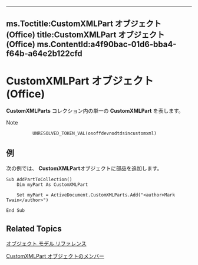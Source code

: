 

---
ms.Toctitle:CustomXMLPart オブジェクト (Office)
title:CustomXMLPart オブジェクト (Office)
ms.ContentId:a4f90bac-01d6-bba4-f64b-a64e2b122cfd
---
# CustomXMLPart オブジェクト (Office)




**CustomXMLParts** コレクション内の単一の **CustomXMLPart** を表します。

>[!NOTE]
>
              UNRESOLVED_TOKEN_VAL(osoffdevnodtdsincustomxml)
            





## 例
次の例では、 **CustomXMLPart**オブジェクトに部品を追加します。

```vba
Sub AddPartToCollection() 
    Dim myPart As CustomXMLPart 
 
    Set myPart = ActiveDocument.CustomXMLParts.Add("<author>Mark Twain</author>") 
     
End Sub
```




## Related Topics

[オブジェクト モデル リファレンス](499c789a-aba2-0fad-649a-0ea964cd3b5e.md)

[CustomXMLPart オブジェクトのメンバー](76fe85f4-5a35-7d12-2989-6f17a094dcdf.md)




